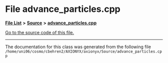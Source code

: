 
# File advance\_particles.cpp


[**File List**](files.md) **>** [**Source**](dir_74389ed8173ad57b461b9d623a1f3867.md) **>** [**advance\_particles.cpp**](advance__particles_8cpp.md)

[Go to the source code of this file.](advance__particles_8cpp_source.md)



























------------------------------
The documentation for this class was generated from the following file `/home/uni06/cosmo/cbehren2/AXIONYX/axionyx/Source/advance_particles.cpp`